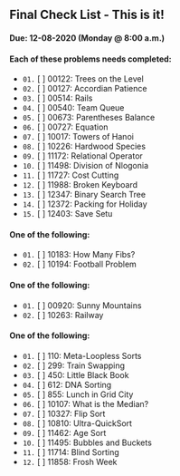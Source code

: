 ## Final Check List - This is it!
#### Due: 12-08-2020 (Monday @ 8:00 a.m.)

#### Each of these problems needs completed:
 - `01.` [ ] 00122: Trees on the Level
 - `02.` [ ] 00127: Accordian Patience
 - `03.` [ ] 00514: Rails
 - `04.` [ ] 00540: Team Queue
 - `05.` [ ] 00673: Parentheses Balance
 - `06.` [ ] 00727: Equation
 - `07.` [ ] 10017: Towers of Hanoi
 - `08.` [ ] 10226: Hardwood Species
 - `09.` [ ] 11172: Relational Operator
 - `10.` [ ] 11498: Division of Nlogonia
 - `11.` [ ] 11727: Cost Cutting
 - `12.` [ ] 11988: Broken Keyboard
 - `13.` [ ] 12347: Binary Search Tree
 - `14.` [ ] 12372: Packing for Holiday
 - `15.` [ ] 12403: Save Setu

#### One of the following:
 - `01.` [ ] 10183: How Many Fibs?
 - `02.` [ ] 10194: Football Problem

#### One of the following:
 - `01.` [ ] 00920: Sunny Mountains
 - `02.` [ ] 10263: Railway

#### One of the following:
 - `01.` [ ] 110: Meta-Loopless Sorts
 - `02.` [ ] 299: Train Swapping
 - `03.` [ ] 450: Little Black Book
 - `04.` [ ] 612: DNA Sorting
 - `05.` [ ] 855: Lunch in Grid City
 - `06.` [ ] 10107: What is the Median?
 - `07.` [ ] 10327: Flip Sort
 - `08.` [ ] 10810: Ultra-QuickSort
 - `09.` [ ] 11462: Age Sort
 - `10.` [ ] 11495: Bubbles and Buckets
 - `11.` [ ] 11714: Blind Sorting
 - `12.` [ ] 11858: Frosh Week